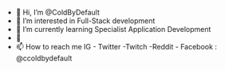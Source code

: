 - 👋 Hi, I’m @ColdByDefault
- 👀 I’m interested in Full-Stack development
- 🌱 I’m currently learning Specialist Application Development
- 💞️
- 📫 How to reach me IG - Twitter -Twitch -Reddit - Facebook : @ccoldbydefault


